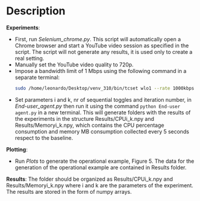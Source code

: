 # Description
**Experiments**:
- First, run *Selenium_chrome.py*. This script will automatically open a Chrome browser and start a YouTube video session as specified in the script. The script will not generate any results, it is used only to create a real setting.
- Manually set the YouTube video quality to 720p.
- Impose a bandwidth limit of 1 Mbps using the following command in a separate terminal:
  ```bash
  sudo /home/leonardo/Desktop/venv_310/bin/tcset wlo1 --rate 1000kbps --direction incoming
- Set parameters i and k, nr of sequential toggles and iteration number, in *End-user_agent.py* then run it using the command `python End-user agent.py` in a new terminal. This will generate folders with the results of 
the experiments in the structure Results/CPUi_k.npy and Results/Memoryi_k.npy, which contains the CPU percentage consumption and memory MB consumption collected every 5 seconds respect to the baseline.

**Plotting**: 
- Run *Plots* to generate the operational example, Figure 5. The data for the generation of the operational example are contained in Results folder.

**Results**: The folder should be organized as Results/CPUi_k.npy and Results/Memoryi_k.npy where i and k are the parameters of the experiment. The results are stored in the form of numpy arrays.